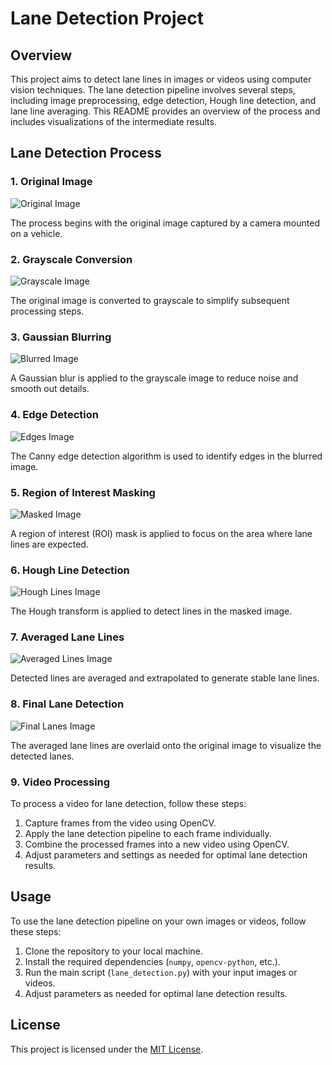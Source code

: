 # Lane Detection Project

## Overview

This project aims to detect lane lines in images or videos using computer vision techniques. The lane detection pipeline involves several steps, including image preprocessing, edge detection, Hough line detection, and lane line averaging. This README provides an overview of the process and includes visualizations of the intermediate results.

## Lane Detection Process

### 1. Original Image

![Original Image](https://github.com/ilayEldar24/Lane-Detection/blob/master/images/1.png)

The process begins with the original image captured by a camera mounted on a vehicle.

### 2. Grayscale Conversion

![Grayscale Image](https://github.com/ilayEldar24/Lane-Detection/blob/master/images/2.png)

The original image is converted to grayscale to simplify subsequent processing steps.

### 3. Gaussian Blurring

![Blurred Image](https://github.com/ilayEldar24/Lane-Detection/blob/master/images/3.png)

A Gaussian blur is applied to the grayscale image to reduce noise and smooth out details.

### 4. Edge Detection

![Edges Image](https://github.com/ilayEldar24/Lane-Detection/blob/master/images/4.png)

The Canny edge detection algorithm is used to identify edges in the blurred image.

### 5. Region of Interest Masking

![Masked Image](https://github.com/ilayEldar24/Lane-Detection/blob/master/images/6.png)

A region of interest (ROI) mask is applied to focus on the area where lane lines are expected.

### 6. Hough Line Detection

![Hough Lines Image](https://github.com/ilayEldar24/Lane-Detection/blob/master/images/7.png)

The Hough transform is applied to detect lines in the masked image.

### 7. Averaged Lane Lines

![Averaged Lines Image](https://github.com/ilayEldar24/Lane-Detection/blob/master/images/8.png)

Detected lines are averaged and extrapolated to generate stable lane lines.

### 8. Final Lane Detection

![Final Lanes Image](https://github.com/ilayEldar24/Lane-Detection/blob/master/images/9.png)

The averaged lane lines are overlaid onto the original image to visualize the detected lanes.

### 9. Video Processing

To process a video for lane detection, follow these steps:

1. Capture frames from the video using OpenCV.
2. Apply the lane detection pipeline to each frame individually.
3. Combine the processed frames into a new video using OpenCV.
4. Adjust parameters and settings as needed for optimal lane detection results.


## Usage

To use the lane detection pipeline on your own images or videos, follow these steps:

1. Clone the repository to your local machine.
2. Install the required dependencies (`numpy`, `opencv-python`, etc.).
3. Run the main script (`lane_detection.py`) with your input images or videos.
4. Adjust parameters as needed for optimal lane detection results.



## License

This project is licensed under the [MIT License](link_to_license).
